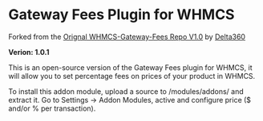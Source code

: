 # Gateway Fees Plugin for WHMCS
Forked from the [Orignal WHMCS-Gateway-Fees Repo V1.0](https://github.com/delta360/WHMCS-Gateway-Fees) by [Delta360](https://github.com/delta360)

**Verion: 1.0.1**

This is an open-source version of the Gateway Fees plugin for WHMCS, it will allow you to set percentage fees on prices of your product in WHMCS.

To install this addon module, upload a source to /modules/addons/ and extract it.
Go to Settings -> Addon Modules, active and configure price ($ and/or % per transaction).

